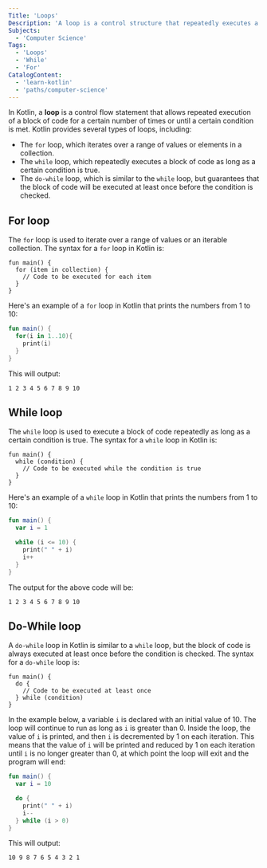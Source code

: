 ```yaml
---
Title: 'Loops'
Description: 'A loop is a control structure that repeatedly executes a block of code a specified number of times or until a certain condition is met.'
Subjects:
  - 'Computer Science'
Tags:
  - 'Loops'
  - 'While'
  - 'For'
CatalogContent:
  - 'learn-kotlin'
  - 'paths/computer-science'
---
```


In Kotlin, a **loop** is a control flow statement that allows repeated execution of a block of code for a certain number of times or until a certain condition is met. Kotlin provides several types of loops, including:

- The `for` loop, which iterates over a range of values or elements in a collection.
- The `while` loop, which repeatedly executes a block of code as long as a certain condition is true.
- The `do-while` loop, which is similar to the `while` loop, but guarantees that the block of code will be executed at least once before the condition is checked.

## For loop

The `for` loop is used to iterate over a range of values or an iterable collection. The syntax for a `for` loop in Kotlin is:

```pseudo
fun main() {
  for (item in collection) {
    // Code to be executed for each item
  }
}
```

Here's an example of a `for` loop in Kotlin that prints the numbers from 1 to 10:

```kotlin
fun main() {
  for(i in 1..10){
    print(i)
  }
}
```

This will output:

```
1 2 3 4 5 6 7 8 9 10
```

## While loop

The `while` loop is used to execute a block of code repeatedly as long as a certain condition is true. The syntax for a `while` loop in Kotlin is:

```pseudo
fun main() {
  while (condition) {
    // Code to be executed while the condition is true
  }
}
```

Here's an example of a `while` loop in Kotlin that prints the numbers from 1 to 10:

```kotlin
fun main() {
  var i = 1

  while (i <= 10) {
    print(" " + i)
    i++
  }
}
```

The output for the above code will be:

```
1 2 3 4 5 6 7 8 9 10
```

## Do-While loop

A `do-while` loop in Kotlin is similar to a `while` loop, but the block of code is always executed at least once before the condition is checked. The syntax for a `do-while` loop is:

```pseudo
fun main() {
  do {
    // Code to be executed at least once
  } while (condition)
}
```

In the example below, a variable `i` is declared with an initial value of 10. The loop will continue to run as long as `i` is greater than 0. Inside the loop, the value of `i` is printed, and then `i` is decremented by 1 on each iteration. This means that the value of `i` will be printed and reduced by 1 on each iteration until `i` is no longer greater than 0, at which point the loop will exit and the program will end:

```kotlin
fun main() {
  var i = 10

  do {
    print(" " + i)
    i--
  } while (i > 0)
}
```

This will output:

```
10 9 8 7 6 5 4 3 2 1
```
